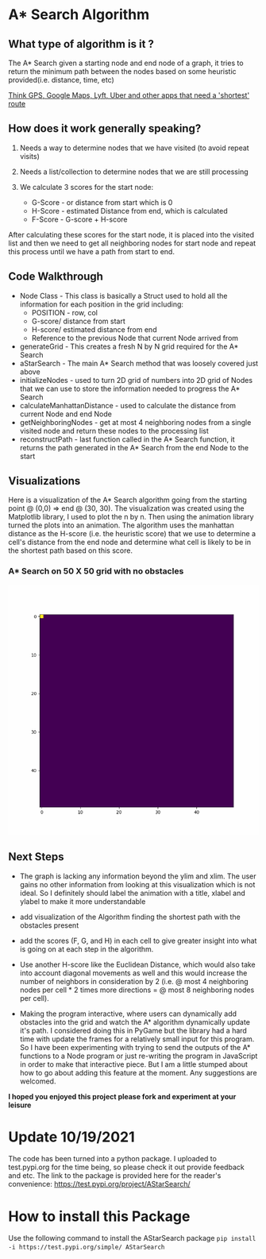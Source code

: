 # A* Search Algorithm
## What type of algorithm is it ?
The A* Search given a starting node and end node of a graph, it tries to return the minimum path between the nodes based on some heuristic provided(i.e. distance, time, etc)

[Think GPS, Google Maps, Lyft, Uber and other apps that need a 'shortest' route ](https://www.google.com/maps/dir/RPM+Raceway+%7C+Race+Play+More,+Caven+Point+Road,+Jersey+City,+NJ/New+York,+NY/@40.7186414,-74.1041897,12z/data=!4m14!4m13!1m5!1m1!1s0x89c250e37a00c263:0x6ebef698e721f02d!2m2!1d-74.0731389!2d40.6997346!1m5!1m1!1s0x89c24fa5d33f083b:0xc80b8f06e177fe62!2m2!1d-74.0059728!2d40.7127753!3e0)

## How does it work generally speaking?
1. Needs a way to determine nodes that we have visited (to avoid repeat visits)

2. Needs a list/collection to determine nodes that we are still processing

3. We calculate 3 scores for the start node:
    * G-Score - or distance from start which is 0
    * H-Score - estimated Distance from end, which is calculated
    * F-Score - G-score + H-score

After calculating these scores for the start node, it is placed into the visited list and then we need to get all neighboring nodes for start node and repeat this process until we have a path from start to end.

## Code Walkthrough
* Node Class - This class is basically a Struct used to hold all the information for each position in the grid including:
    * POSITION - row, col
    * G-score/ distance from start
    * H-score/ estimated distance from end
    * Reference to the previous Node that current Node arrived from
* generateGrid - This creates a fresh N by N grid required for the A* Search
* aStarSearch - The main A* Search method that was loosely covered just above
* initializeNodes - used to turn 2D grid of numbers into 2D grid of Nodes that we can use to store the information needed to progress the A* Search
* calculateManhattanDistance - used to calculate the distance from current Node and end Node
* getNeighboringNodes - get at most 4 neighboring nodes from a single visited node and return these nodes to the processing list
* reconstructPath - last function called in the A* Search function, it returns the path generated in the A* Search from the end Node to the start

## Visualizations
Here is a visualization of the A* Search algorithm going from the starting point @ (0,0) => end @ (30, 30). The visualization was created using the Matplotlib library, I used to plot the n by n. Then using the animation library turned the plots into an animation. The algorithm uses the manhattan distance as the H-score (i.e. the heuristic score) that we use to determine a cell's distance from the end node and determine what cell is likely to be in the shortest path based on this score.

### A* Search on 50 X 50 grid with no obstacles
![](test_anim.gif)

## Next Steps
* The graph is lacking any information beyond the ylim and xlim. The user gains no other information from looking at this visualization which is not ideal. So I definitely should label the animation with a title, xlabel and ylabel to make it more understandable

* add visualization of the Algorithm finding the shortest path with the obstacles present

* add the scores (F, G, and H) in each cell to give greater insight into what is going on at each step in the algorithm.

* Use another H-score like the Euclidean Distance, which would also take into account diagonal movements as well and this would increase the number of neighbors in consideration by 2 (i.e. @ most 4 neighboring nodes per cell * 2 times more directions = @ most 8 neighboring nodes per cell).

* Making the program interactive, where users can dynamically add obstacles into the grid and watch the A* algorithm dynamically update it's path. I considered doing this in PyGame but the library had a hard time with update the frames for a relatively small input for this program. So I have been experimenting with trying to send the outputs of the A* functions to a Node program or just re-writing the program in JavaScript in order to make that interactive piece. But I am a little stumped about how to go about adding this feature at the moment. Any suggestions are welcomed.

<b>I hoped you enjoyed this project please fork and experiment at your leisure</b>

# Update 10/19/2021
The code has been turned into a python package. I uploaded to test.pypi.org for the time being, so please check it out provide feedback and etc.
The link to the package is provided here for the reader's convenience: https://test.pypi.org/project/AStarSearch/

# How to install this Package
Use the following command to install the AStarSearch package
```pip install -i https://test.pypi.org/simple/ AStarSearch```
